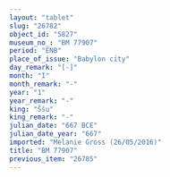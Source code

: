 ```yaml
---
layout: "tablet"
slug: "26782"
object_id: "5827"
museum_no_: "BM 77907"
period: "ENB"
place_of_issue: "Babylon city"
day_remark: "[-]"
month: "I"
month_remark: "-"
year: "1"
year_remark: "-"
king: "Ššu"
king_remark: "-"
julian_date: "667 BCE"
julian_date_year: "667"
imported: "Melanie Gross (26/05/2016)"
title: "BM 77907"
previous_item: "26785"
---
```

